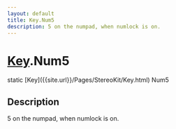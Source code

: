 ```yaml
---
layout: default
title: Key.Num5
description: 5 on the numpad, when numlock is on.
---
```

# [Key]({{site.url}}/Pages/StereoKit/Key.html).Num5

<div class='signature' markdown='1'>
static [Key]({{site.url}}/Pages/StereoKit/Key.html) Num5
</div>

## Description
5 on the numpad, when numlock is on.

